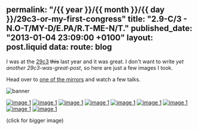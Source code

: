 permalink: "/{{ year }}/{{ month }}/{{ day }}/29c3-or-my-first-congress"
title: "2.9-C/3 - N.O-T/MY-D/E.PA/R.T-ME-N/T."
published_date: "2013-01-04 23:09:00 +0100"
layout: post.liquid
data:
  route: blog
---
I was at the [29c3][wiki] <del>this</del> last year and it was great.
I don't want to write _yet another 29c3-was-great-post_, so here are just a few images I took.

Head over to [one of the mirrors][mirror] and watch a few talks.

![banner](//tmp.fnordig.de/29c3/img/29c3-fullbanner.png)

[![image 1](//tmp.fnordig.de/29c3/img/th-2012-12-27_10-31-18_Foto.jpg)](//tmp.fnordig.de/29c3/img/2012-12-27_10-31-18_Foto.jpg)
[![image 1](//tmp.fnordig.de/29c3/img/th-2012-12-27_23-49-48_Foto.jpg)](//tmp.fnordig.de/29c3/img/2012-12-27_23-49-48_Foto.jpg)
[![image 1](//tmp.fnordig.de/29c3/img/th-2012-12-29_20-07-50_Foto.jpg)](//tmp.fnordig.de/29c3/img/2012-12-29_20-07-50_Foto.jpg)
[![image 1](//tmp.fnordig.de/29c3/img/th-2012-12-29_20-08-32_Foto.jpg)](//tmp.fnordig.de/29c3/img/2012-12-29_20-08-32_Foto.jpg)
[![image 1](//tmp.fnordig.de/29c3/img/th-2012-12-29_20-34-16_Foto.jpg)](//tmp.fnordig.de/29c3/img/2012-12-29_20-34-16_Foto.jpg)
[![image 1](//tmp.fnordig.de/29c3/img/th-2012-12-30_11-18-30_Foto.jpg)](//tmp.fnordig.de/29c3/img/2012-12-30_11-18-30_Foto.jpg)
[![image 1](//tmp.fnordig.de/29c3/img/th-2012-12-30_15-11-39_Foto.jpg)](//tmp.fnordig.de/29c3/img/2012-12-30_15-11-39_Foto.jpg)
[![image 1](//tmp.fnordig.de/29c3/img/th-2012-12-30_19-53-59_Foto.jpg)](//tmp.fnordig.de/29c3/img/2012-12-30_19-53-59_Foto.jpg)
[![image 1](//tmp.fnordig.de/29c3/img/th-2012-12-30_19-54-38_Foto.jpg)](//tmp.fnordig.de/29c3/img/2012-12-30_19-54-38_Foto.jpg)

(click for bigger image)

[wiki]: https://events.ccc.de/congress/2012/wiki/Main_Page
[mirror]: http://media.ccc.de/browse/congress/2012/index.html
